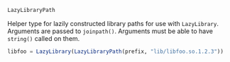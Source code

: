 ```julia
LazyLibraryPath
```

Helper type for lazily constructed library paths for use with `LazyLibrary`. Arguments are passed to `joinpath()`.  Arguments must be able to have `string()` called on them.

```julia
libfoo = LazyLibrary(LazyLibraryPath(prefix, "lib/libfoo.so.1.2.3"))
```
